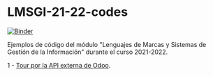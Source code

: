 # LMSGI-21-22-codes

[![Binder](https://mybinder.org/badge_logo.svg)](https://mybinder.org/v2/gh/IES-Rafael-Alberti/LMSGI-21-22-codes/HEAD)

Ejemplos de código del módulo "Lenguajes de Marcas y Sistemas de Gestión de la Información" durante el curso 2021-2022.

1 - [Tour por la API externa de Odoo](https://mybinder.org/v2/gh/IES-Rafael-Alberti/LMSGI-21-22-codes/49e4302ab3c563a5709626c0227fb4c0b0b5a1b2?urlpath=lab%2Ftree%2Fapi-odoo%2FTour_por_la_API_externa_de_Odoo.ipynb).
